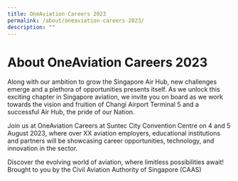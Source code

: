 ```yaml
---
title: OneAviation Careers 2023
permalink: /about/oneaviation-careers-2023/
description: ""
---
```

# About OneAviation Careers 2023

Along with our ambition to grow the Singapore Air Hub, new challenges emerge and a plethora of opportunities presents itself. As we unlock this exciting chapter in Singapore aviation, we invite you on board as we work towards the vision and fruition of Changi Airport Terminal 5 and a successful Air Hub, the pride of our Nation.
	
Join us at OneAviation Careers at Suntec City Convention Centre on 4 and 5 August 2023, where over XX aviation employers, educational institutions and partners will be showcasing career opportunities, technology, and innovation in the sector.
	
Discover the evolving world of aviation, where limitless possibilities await! Brought to you by the Civil Aviation Authority of Singapore (CAAS)